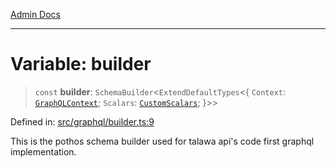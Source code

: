 [Admin Docs](/)

***

# Variable: builder

> `const` **builder**: `SchemaBuilder`\<`ExtendDefaultTypes`\<\{ `Context`: [`GraphQLContext`](../../context/type-aliases/GraphQLContext.md); `Scalars`: [`CustomScalars`](../../scalars/type-aliases/CustomScalars.md); \}\>\>

Defined in: [src/graphql/builder.ts:9](https://github.com/Suyash878/talawa-api/blob/3646aad880eea5a7cfb665aa9031a4d873c30798/src/graphql/builder.ts#L9)

This is the pothos schema builder used for talawa api's code first graphql implementation.

